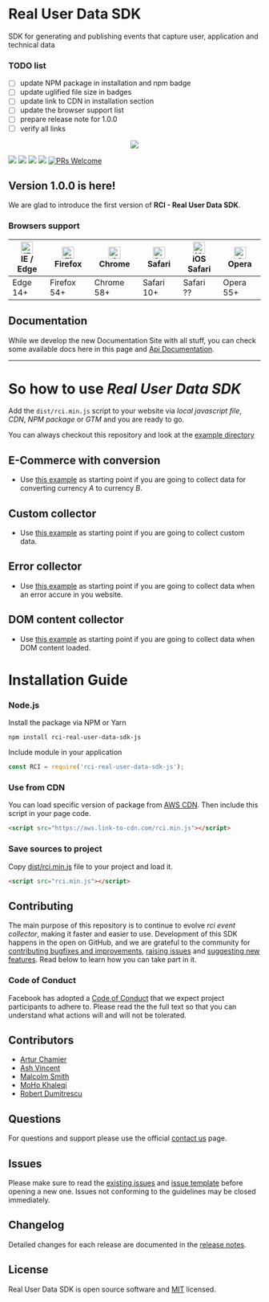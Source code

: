 # Real User Data SDK
SDK for generating and publishing events that capture user, application and technical data

### TODO list

- [ ] update NPM package in installation and npm badge
- [ ] update uglified file size in badges
- [ ] update link to CDN in installation section
- [ ] update the browser support list
- [ ] prepare release note for 1.0.0
- [ ] verify all links

<p align="center"><img src="https://static1.squarespace.com/static/5a123416bce176a964daebe5/t/5aa18123c83025fedf718a51/1554300899717/?format=1500w"></p>

[![](https://flat.badgen.net/npm/v/@editorjs/editorjs?icon=npm)](https://www.npmjs.com/package/@editorjs/editorjs)
[![](https://flat.badgen.net/bundlephobia/min/@editorjs/editorjs?color=cyan)](https://www.npmjs.com/package/@editorjs/editorjs)
[![](https://flat.badgen.net/bundlephobia/minzip/@editorjs/editorjs?color=green)](https://www.npmjs.com/package/@editorjs/editorjs)
[![](https://flat.badgen.net/badge/license/MIT/blue)](https://opensource.org/licenses/MIT)
[![PRs Welcome](https://img.shields.io/badge/PRs-welcome-green.svg)](https://github.com/TestPlant/real-user-data-sdk-js/pulls)

## Version 1.0.0 is here!

We are glad to introduce the first version of **RCI - Real User Data SDK**.

### Browsers support

| [<img src="https://raw.githubusercontent.com/alrra/browser-logos/master/src/edge/edge_48x48.png" alt="IE / Edge" width="24px" height="24px" />](http://godban.github.io/browsers-support-badges/)</br>IE / Edge | [<img src="https://raw.githubusercontent.com/alrra/browser-logos/master/src/firefox/firefox_48x48.png" alt="Firefox" width="24px" height="24px" />](http://godban.github.io/browsers-support-badges/)</br>Firefox | [<img src="https://raw.githubusercontent.com/alrra/browser-logos/master/src/chrome/chrome_48x48.png" alt="Chrome" width="24px" height="24px" />](http://godban.github.io/browsers-support-badges/)</br>Chrome | [<img src="https://raw.githubusercontent.com/alrra/browser-logos/master/src/safari/safari_48x48.png" alt="Safari" width="24px" height="24px" />](http://godban.github.io/browsers-support-badges/)</br>Safari | [<img src="https://raw.githubusercontent.com/alrra/browser-logos/master/src/safari-ios/safari-ios_48x48.png" alt="iOS Safari" width="24px" height="24px" />](http://godban.github.io/browsers-support-badges/)</br>iOS Safari | [<img src="https://raw.githubusercontent.com/alrra/browser-logos/master/src/opera/opera_48x48.png" alt="Opera" width="24px" height="24px" />](http://godban.github.io/browsers-support-badges/)</br>Opera |
| --------- | --------- | --------- | --------- | --------- | --------- |
| Edge 14+ | Firefox 54+ | Chrome 58+ | Safari 10+ | Safari ?? | Opera 55+

## Documentation

While we develop the new Documentation Site with all stuff, you can check some available docs here in this page and [Api Documentation](https://docs.real-user-data.eggplant.cloud/open-api/index.html).

---

# So how to use *Real User Data SDK*
Add the `dist/rci.min.js` script to your website via *local javascript file*, *CDN*, *NPM package* or *GTM* and you are ready to go.

You can always checkout this repository and look at the [example directory](example/)

## E-Commerce with conversion

- Use [this example](examples/Vanilla/Conversion/) as starting point if you are going to collect data for converting currency *A* to currency *B*.

## Custom collector

- Use [this example](examples/Vanilla/CustomCollector/) as starting point if you are going to collect custom data.

## Error collector

- Use [this example](examples/Vanilla/Error/) as starting point if you are going to collect data when an error accure in you website.

## DOM content collector

- Use [this example](examples/Vanilla/DOMContentLoaded/) as starting point if you are going to collect data when DOM content loaded.


# Installation Guide

### Node.js

Install the package via NPM or Yarn

```shell
npm install rci-real-user-data-sdk-js
```

Include module in your application

```javascript
const RCI = require('rci-real-user-data-sdk-js');
```

### Use from CDN

You can load specific version of package from [AWS CDN](https://aws.amazon.com/cloudfront/).
Then include this script in your page code.

```html
<script src="https://aws.link-to-cdn.com/rci.min.js"></script>
```

### Save sources to project

Copy [dist/rci.min.js](dist/rci.min.js) file to your project and load it.

```html
<script src="rci.min.js"></script>
```

## Contributing

The main purpose of this repository is to continue to evolve *rci event collector*, making it faster and easier to use. Development of this SDK happens in the open on GitHub, and we are grateful to the community for [contributing bugfixes and improvements](TEMPLATE_PULL_REQUEST.md), [raising issues](TEMPLATE_BUG_REPORT.md) and [suggesting new features](TEMPLATE_FEATURE_REQUEST.md). Read below to learn how you can take part in it.

### Code of Conduct

Facebook has adopted a [Code of Conduct](CODE_OF_CONDUCT.md) that we expect project participants to adhere to. Please read the the full text so that you can understand what actions will and will not be tolerated.

## Contributors

- [Artur Chamier](https://github.com/yghern)
- [Ash Vincent](https://github.com/ashvince)
- [Malcolm Smith](https://github.com/MalcolmSmithUK)
- [MoHo Khaleqi](https://github.com/mohokh67)
- [Robert Dumitrescu](https://github.com/robertdumitrescu)


## Questions

For questions and support please use the official [contact us](https://eggplant.io/about/contact-us) page.

## Issues

Please make sure to read the [existing issues](https://github.com/TestPlant/real-user-data-sdk-js/issues) and [issue template](TEMPLATE_BUG_REPORT.md) before opening a new one. Issues not conforming to the guidelines may be closed immediately.

## Changelog

Detailed changes for each release are documented in the [release notes](https://github.com/TestPlant/real-user-data-sdk-js/releases).

## License

Real User Data SDK is open source software and [MIT](http://opensource.org/licenses/MIT) licensed.
